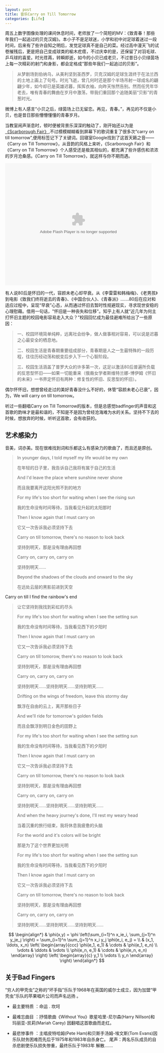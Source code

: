 ```yaml
---
layout: post
title: 音乐Carry on Till Tomorrow
categories: [Life]
---
```


周五上数字图像处理的课间休息时间，老师放了一个简短的MV：《致青春！那些年我们一起追过的贝克汉姆》。本小子不是足球迷，小学和初中对足球着迷过一段时间，后来有了些许自知之明后，发觉足球真不是自己的菜。经过高中漫天飞的试卷摧残后，更是把自己变成球类的榆木疙瘩，不过庆幸的是，还保留了对羽毛球、乒乓球的喜爱。时光荏苒，转瞬即逝，如今的小贝已成老贝，不过昔日小贝绿茵场上每一次精彩的射门和身影，都会定格成“那些年我们一起追过的贝影”。

>从梦剧场到伯纳乌，从美利坚到圣西罗，贝克汉姆的足球生涯终于在法兰西的土地上画上了句号。时光飞逝，曾几何时还是那个半场吊射一球成名的翩翩少年，如今却已是英雄迟暮，挥挥衣袖，向昨天怅然告别。然而任凭年华老去，唯有青春的舞曲在岁月中激荡，带我们重回那个追随美丽“贝影”的青葱时光。

微博上有人感言“小贝之后，绿茵场上已无留恋。再见，青春。”，再见的不仅是小贝，也是昔日那些懵懵懂懂的青春岁月。

当教室闹声渐息时，顿时便被背景乐深深的触动了，刚开始还以为是[《Scarborough Fair》](http://v.youku.com/v_show/id_XMTAwMTk5NDg0.html),不过模模糊糊看到屏幕下的歌词重复了很多次“carry on till tomorrow”,便用标签记下了关键词。回寝室Google找到了这首天籁之音——《Carry on Till Tomorrow》，从音韵的风格上来听，《Scarborough Fair》和《Carry on Till Tomorrow》个人感受还是极其相似的，都充满了些许感伤和浓浓的岁月沧桑感。《Carry on Till Tomorrow》，就这样与你不期而遇。

<object width="760" height="600">
<param name="movie" value="http://player.youku.com/player.php/sid/XMzkzODI1NDQ=/v.swf"></param>
<param name="allowFullScreen" value="true" />
<param name="allowScriptAccess" value="always"/>
<param name="wmode" value="transparent"></param>
<param name="bgColor" value="#ffffff"></param>
<embed src="http://player.youku.com/player.php/sid/XMzkzODI1NDQ=/v.swf" allowFullScreen="true" quality="high" width="480" height="400" align="middle" allowScriptAccess="always" type="application/x-shockwave-flash"></embed>
</object>

有人说80后是怀旧的一代，容颜未老心却早衰。从《李雷雷和韩梅梅》、《老男孩》到电影《致我们终将逝去的青春》、《中国合伙人》、《青春派》.......80后在应对和适应过程中，呈现“早衰”心态，从而通过怀旧去暂时性规避现实，寻求现世安稳的心理慰藉。借用一句话，"怀旧是一种丧失和位移"。知乎上有人就“近几年为何主打怀旧主题的校园电影容易走入大众？”校园回忆成为最佳避难所给出了一些原因：

> 一、校园环境简单纯粹，远离社会纷争，做人做事相对容易，可以说是迟暮之心最安全的栖息地。
> 
> 二、校园生活是青春期重要组成部分，青春期是人之一生最特殊的一段历程，往往历经动荡和蜕变后步入下一个心智阶段。
>
> 三、校园生活涵盖了普罗大众的许多第一次，这足以激活80后普遍所负载的反思型怀旧——如果一切能重来（俄裔女学者斯维特兰娜-博伊姆《怀旧的未来》一书界定怀旧有两种：修复性的怀旧、反思型的怀旧）。

偶尔怀怀旧，想想曾经走过的美好青春没什么不好的，休管“容颜未老心已衰”，因为，We will carry on till tomorrow。

听过一些翻唱Carry on Till Tomorrow的版本，但是总感觉badfinger的声音和这首歌的韵味才是最和谐的，不知是不是因为曾经沧海难为水的关系。坚持不下去的时候，想放弃的时候，听听这首歌，会有收获的。

## 艺术感染力

音美，词亦美。现在很难找到词和乐都这么有感染力的歌曲了，而且还是原创。

> In younger days, I told myself my life would be my own
>
> 在年轻的日子里，我告诉自己我将有属于自己的生活
>
>And I'd leave the place where sunshine never shone
>
>而且我要离开这阳光照不到的地方
>
>For my life's too short for waiting when I see the rising sun
>
>我的生命没有时间等待，当我看见升起的太阳那时
>
>Then I know again that I must carry on
>
>它又一次告诉我必须坚持下去
>
>Carry on till tomorrow, there's no reason to look back
>
>坚持到明天，那是没有理由再回想
>
>Carry on, carry on, carry on
>
>坚持到明天……
>
>Beyond the shadows of the clouds and onward to the sky
>
>在远处云层的黑影前进到天空
>
Carry on till I find the rainbow's end
>
>让它坚持到我找到彩虹的尽头
>
>For my life's too short for waiting when I see the setting sun
>
>我的生命没有时间等待，当我看见西下的夕阳时
>
>Then I know again that I must carry on
>
>它又一次告诉我必须坚持下去
>
>Carry on till tomorow, there's no reason to look back
>
>坚持到明天，那是没有理由再回想
>
>Carry on, carry on, carry on
>
>坚持到明天……坚持到明天……坚持到明天……
>
>Drifting on the wings of freedom, leave this stormy day
>
>飘浮在自由的云上，离开那些日子
>
>And we'll ride for tomorrow's golden fields
>
>而且会飘浮到明日金色的田野上</br>
>
>For my life's too short for waiting when I see the setting sun
>
>我的生命没有时间等待，当我看见西下的夕阳时
>
>Then I know again that I must carry on
>
>它又一次告诉我必须坚持下去
>
>Carry on till tomorrow, there's no reason to look back
>
>坚持到明天，那是没有理由再回想
>
>Carry on, carry on, carry on
>
>坚持到明天……坚持到明天……坚持到明天……
>
>And when the heavy journey's done, I'll rest my weary head
>
>当着沉重的旅行结束，我将休息我疲惫的头脑
>
>For the world and it's colors will be bright
>
>那是为了这个世界更加光明
>
>For my life's too short for waiting when I see the setting sun
>
>我的生命没有时间等待，当我看见西下的夕阳时
>
>Then I know again that I must carry on
>
>它又一次告诉我必须坚持下去
>
>Carry on till tomorrow, there's no reason to look back
>
>坚持到明天，那是没有理由再回想
>
>Carry on, carry on, carry on
>
>坚持到明天……坚持到明天……坚持到明天……

$$
\begin{align*}
  & \phi(x,y) = \phi \left(\sum_{i=1}^n x_ie_i, \sum_{j=1}^n y_je_j \right)
  = \sum_{i=1}^n \sum_{j=1}^n x_i y_j \phi(e_i, e_j) = \\
  & (x_1, \ldots, x_n) \left( \begin{array}{ccc}
      \phi(e_1, e_1) & \cdots & \phi(e_1, e_n) \\
      \vdots & \ddots & \vdots \\
      \phi(e_n, e_1) & \cdots & \phi(e_n, e_n)
    \end{array} \right)
  \left( \begin{array}{c}
      y_1 \\
      \vdots \\
      y_n
    \end{array} \right)
\end{align*}
$$

## 关于Bad Fingers

“穷人的甲壳虫”之称的“坏手指”乐队于1968年在英国的威尔士成立，因为加盟“甲壳虫”乐队的苹果唱片公司而声名远扬 。

- 最主要特质 ：命运 . 坎坷
 
- 最难忘曲目 ：抒情歌曲《Without You》歌星哈里-尼尔森(Harry Nillson)和玛丽亚-凯莉(Mariah Carey) 因翻唱这首歌曲而走红。
 
- 最悲惨事件 ：主唱皮特哈姆(Pete Ham)和贝斯手汤姆-埃文斯(Tom Evans)因乐队财务困难而先后于1975年和1983年自杀身亡。 
 尾声：两名乐队成员的自杀悲剧使乐队损失惨重，最终乐队于1983年 解散.......
